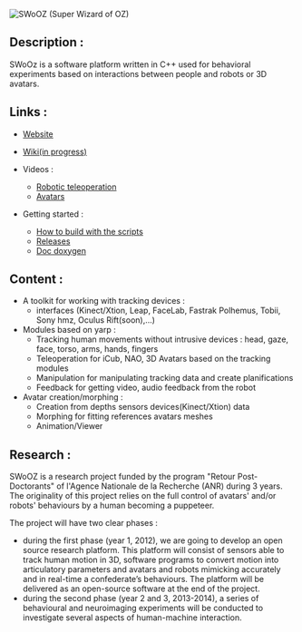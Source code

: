 ![SWoOZ (Super Wizard of OZ)](http://i.imgur.com/RHBTY0F.jpg "SWoOZ")

Description :
-------------

SWoOz is a software platform written in C++ used for behavioral experiments based on interactions between people and robots or 3D avatars.


Links :
-------

 * [Website](http://swooz.free.fr/)
 * [Wiki(in progress)](https://github.com/GuillaumeGibert/swooz/wiki)
 * Videos :
    * [Robotic teleoperation](https://github.com/GuillaumeGibert/swooz/wiki/videos_teleop)
    * [Avatars](https://github.com/GuillaumeGibert/swooz/wiki/videos_avatars)

 * Getting started  :
    * [How to build with the scripts](https://github.com/GuillaumeGibert/swooz/blob/master/scripts/README_SCRIPTS.md)
    * [Releases](https://github.com/GuillaumeGibert/swooz/wiki/releases)
    * [Doc doxygen](https://08e729ee992f921ade589fc6589c5f6ffb64b65a.googledrive.com/host/0BywmJqNNU7owTEhFVTRfUzZVSWs/index.html)


Content :
---------
 * A toolkit for working with tracking devices :
   * interfaces (Kinect/Xtion, Leap, FaceLab, Fastrak Polhemus, Tobii, Sony hmz, Oculus Rift(soon),...)
 * Modules based on yarp :
   * Tracking human movements without intrusive devices : head, gaze, face, torso, arms, hands, fingers
   * Teleoperation for iCub, NAO, 3D Avatars based on the tracking modules
   * Manipulation for manipulating tracking data and create planifications
   * Feedback for getting video, audio feedback from the robot
 * Avatar creation/morphing :
   * Creation from depths sensors devices(Kinect/Xtion) data
   * Morphing for fitting references avatars meshes
   * Animation/Viewer  

<!---
![](http://uppix.net/GuA0bAs.jpg) ![](http://uppix.net/CKLxdcs.jpg) ![](http://uppix.net/r5JVoTs.jpg) ![](http://uppix.net/gkMAQWs.jpg) ![](http://uppix.net/Qyp88ds.png) ![](http://uppix.net/kgWN89s.jpg)
![](http://uppix.net/2RndHKs.jpg) ![](http://uppix.net/194DGks.jpg)
-->


Research :
----------

SWoOZ is a research project funded by the program "Retour Post-Doctorants" of l'Agence Nationale de la Recherche (ANR) during 3 years.
The originality of this project relies on the full control of avatars' and/or robots' behaviours by a human becoming a puppeteer. 

The project will have two clear phases :

 * during the first phase (year 1, 2012), we are going to develop an open source research platform. This platform will consist of sensors able to track human motion in 3D, software programs to convert motion into articulatory parameters and avatars and robots mimicking accurately and in real-time a confederate’s behaviours. The platform will be delivered as an open-source software at the end of the project.
 * during the second phase (year 2 and 3, 2013-2014), a series of behavioural and neuroimaging experiments will be conducted to investigate several aspects of human-machine interaction.




